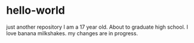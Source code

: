 # hello-world
just another repository
I am a 17 year old. About to graduate high school. I love banana milkshakes.
my changes are in progress.
